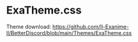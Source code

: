 # ExaTheme.css
Theme download: https://github.com/ll-Exanime-ll/BetterDiscord/blob/main/Themes/ExaTheme.css
